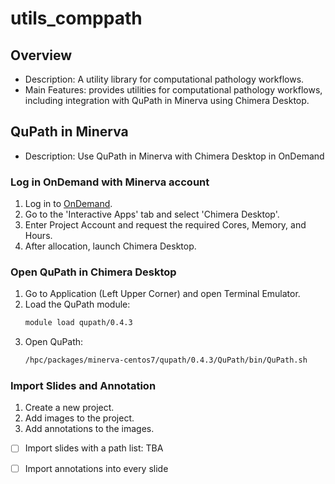 # utils_comppath

## Overview
+ Description: A utility library for computational pathology workflows.
+ Main Features: provides utilities for computational pathology workflows, including integration with QuPath in Minerva using Chimera Desktop.

## QuPath in Minerva
+ Description: Use QuPath in Minerva with Chimera Desktop in OnDemand
### Log in OnDemand with Minerva account
1. Log in to [OnDemand](https://ondemand.hpc.mssm.edu).
2. Go to the 'Interactive Apps' tab and select 'Chimera Desktop'.
3. Enter Project Account and request the required Cores, Memory, and Hours.
4. After allocation, launch Chimera Desktop.

### Open QuPath in Chimera Desktop
1. Go to Application (Left Upper Corner) and open Terminal Emulator.
2. Load the QuPath module:
   ```sh
   module load qupath/0.4.3
   ```
3. Open QuPath:
   ```sh
   /hpc/packages/minerva-centos7/qupath/0.4.3/QuPath/bin/QuPath.sh
   ```
### Import Slides and Annotation
1. Create a new project.
2. Add images to the project.
3. Add annotations to the images.

- [ ] Import slides with a path list: TBA
- [ ] Import annotations into every slide


